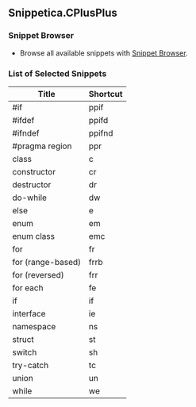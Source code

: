 ## Snippetica.CPlusPlus

### Snippet Browser

* Browse all available snippets with [Snippet Browser](http://pihrt.net/Snippetica/Snippets?Engine=VisualStudioCode&Language=CPlusPlus).

### List of Selected Snippets

Title | Shortcut
----- | --------
\#if|ppif
\#ifdef|ppifd
\#ifndef|ppifnd
\#pragma region|ppr
class|c
constructor|cr
destructor|dr
do\-while|dw
else|e
enum|em
enum class|emc
for|fr
for \(range\-based\)|frrb
for \(reversed\)|frr
for each|fe
if|if
interface|ie
namespace|ns
struct|st
switch|sh
try\-catch|tc
union|un
while|we
